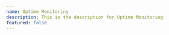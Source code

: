 ```yaml
---
name: Uptime Monitoring
description: This is the description for Uptime Monitoring
featured: false
---
```

